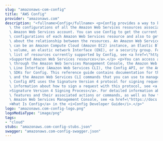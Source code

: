 ```yaml
---
slug: "amazonaws-com-config"
title: "AWS Config"
provider: "amazonaws.com"
description: "<fullname>Config</fullname> <p>Config provides a way to keep track of\
  \ the configurations of all the Amazon Web Services resources associated with your\
  \ Amazon Web Services account. You can use Config to get the current and historical\
  \ configurations of each Amazon Web Services resource and also to get information\
  \ about the relationship between the resources. An Amazon Web Services resource\
  \ can be an Amazon Compute Cloud (Amazon EC2) instance, an Elastic Block Store (EBS)\
  \ volume, an elastic network Interface (ENI), or a security group. For a complete\
  \ list of resources currently supported by Config, see <a href=\"https://docs.aws.amazon.com/config/latest/developerguide/resource-config-reference.html#supported-resources\"\
  >Supported Amazon Web Services resources</a>.</p> <p>You can access and manage Config\
  \ through the Amazon Web Services Management Console, the Amazon Web Services Command\
  \ Line Interface (Amazon Web Services CLI), the Config API, or the Amazon Web Services\
  \ SDKs for Config. This reference guide contains documentation for the Config API\
  \ and the Amazon Web Services CLI commands that you can use to manage Config. The\
  \ Config API uses the Signature Version 4 protocol for signing requests. For more\
  \ information about how to sign a request with this protocol, see <a href=\"https://docs.aws.amazon.com/general/latest/gr/signature-version-4.html\"\
  >Signature Version 4 Signing Process</a>. For detailed information about Config\
  \ features and their associated actions or commands, as well as how to work with\
  \ Amazon Web Services Management Console, see <a href=\"https://docs.aws.amazon.com/config/latest/developerguide/WhatIsConfig.html\"\
  >What Is Config</a> in the <i>Config Developer Guide</i>.</p>"
logo: "amazonaws.com-config-logo.png"
logoMediaType: "image/png"
tags:
- "cloud"
stubs: "amazonaws.com-config-stubs.json"
swagger: "amazonaws.com-config-swagger.json"
---
```

